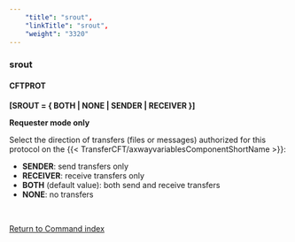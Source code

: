```yaml
---
    "title": "srout",
    "linkTitle": "srout",
    "weight": "3320"
---
```

<span id="srout"></span>

### srout

#### CFTPROT

****[SROUT = { BOTH
&#124; NONE &#124; SENDER &#124; RECEIVER }]****

****Requester mode only****

Select the direction of transfers (files or messages) authorized for
this protocol on the {{< TransferCFT/axwayvariablesComponentShortName  >}}:

- ****SENDER****: send transfers only
- ****RECEIVER****: receive transfers only
- ****BOTH**** (default value): both send and
    receive transfers
- ****NONE****: no transfers

 

[Return to Command index](../../)

